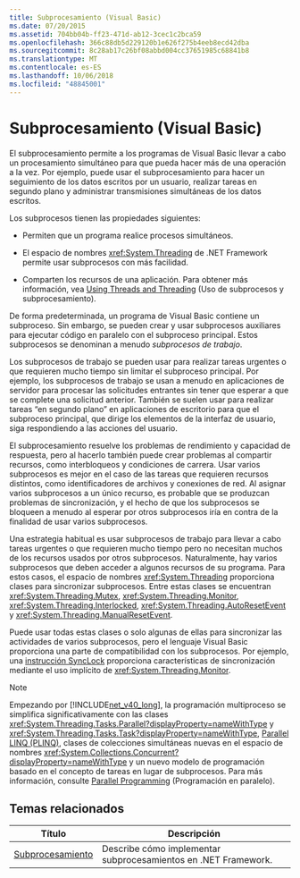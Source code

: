 ```yaml
---
title: Subprocesamiento (Visual Basic)
ms.date: 07/20/2015
ms.assetid: 704bb04b-ff23-471d-ab12-3cec1c2bca59
ms.openlocfilehash: 366c88db5d229120b1e626f275b4eeb8ecd42dba
ms.sourcegitcommit: 8c28ab17c26bf08abbd004cc37651985c68841b8
ms.translationtype: MT
ms.contentlocale: es-ES
ms.lasthandoff: 10/06/2018
ms.locfileid: "48845001"
---
```

# <a name="threading-visual-basic"></a>Subprocesamiento (Visual Basic)
El subprocesamiento permite a los programas de Visual Basic llevar a cabo un procesamiento simultáneo para que pueda hacer más de una operación a la vez. Por ejemplo, puede usar el subprocesamiento para hacer un seguimiento de los datos escritos por un usuario, realizar tareas en segundo plano y administrar transmisiones simultáneas de los datos escritos.  
  
 Los subprocesos tienen las propiedades siguientes:  
  
-   Permiten que un programa realice procesos simultáneos.  
  
-   El espacio de nombres <xref:System.Threading> de .NET Framework permite usar subprocesos con más facilidad.  
  
-   Comparten los recursos de una aplicación. Para obtener más información, vea [Using Threads and Threading](../../../../standard/threading/using-threads-and-threading.md) (Uso de subprocesos y subprocesamiento).  
  
 De forma predeterminada, un programa de Visual Basic contiene un subproceso. Sin embargo, se pueden crear y usar subprocesos auxiliares para ejecutar código en paralelo con el subproceso principal. Estos subprocesos se denominan a menudo *subprocesos de trabajo*.  
  
 Los subprocesos de trabajo se pueden usar para realizar tareas urgentes o que requieren mucho tiempo sin limitar el subproceso principal. Por ejemplo, los subprocesos de trabajo se usan a menudo en aplicaciones de servidor para procesar las solicitudes entrantes sin tener que esperar a que se complete una solicitud anterior. También se suelen usar para realizar tareas “en segundo plano” en aplicaciones de escritorio para que el subproceso principal, que dirige los elementos de la interfaz de usuario, siga respondiendo a las acciones del usuario.  
  
 El subprocesamiento resuelve los problemas de rendimiento y capacidad de respuesta, pero al hacerlo también puede crear problemas al compartir recursos, como interbloqueos y condiciones de carrera. Usar varios subprocesos es mejor en el caso de las tareas que requieren recursos distintos, como identificadores de archivos y conexiones de red. Al asignar varios subprocesos a un único recurso, es probable que se produzcan problemas de sincronización, y el hecho de que los subprocesos se bloqueen a menudo al esperar por otros subprocesos iría en contra de la finalidad de usar varios subprocesos.  
  
 Una estrategia habitual es usar subprocesos de trabajo para llevar a cabo tareas urgentes o que requieren mucho tiempo pero no necesitan muchos de los recursos usados por otros subprocesos. Naturalmente, hay varios subprocesos que deben acceder a algunos recursos de su programa. Para estos casos, el espacio de nombres <xref:System.Threading> proporciona clases para sincronizar subprocesos. Entre estas clases se encuentran <xref:System.Threading.Mutex>, <xref:System.Threading.Monitor>, <xref:System.Threading.Interlocked>, <xref:System.Threading.AutoResetEvent> y <xref:System.Threading.ManualResetEvent>.  
  
 Puede usar todas estas clases o solo algunas de ellas para sincronizar las actividades de varios subprocesos, pero el lenguaje Visual Basic proporciona una parte de compatibilidad con los subprocesos. Por ejemplo, una [instrucción SyncLock](../../../../visual-basic/language-reference/statements/synclock-statement.md) proporciona características de sincronización mediante el uso implícito de <xref:System.Threading.Monitor>.  
  
> [!NOTE]
>  Empezando por [!INCLUDE[net_v40_long](~/includes/net-v40-long-md.md)], la programación multiproceso se simplifica significativamente con las clases <xref:System.Threading.Tasks.Parallel?displayProperty=nameWithType> y <xref:System.Threading.Tasks.Task?displayProperty=nameWithType>, [Parallel LINQ (PLINQ)](../../../../standard/parallel-programming/parallel-linq-plinq.md), clases de colecciones simultáneas nuevas en el espacio de nombres <xref:System.Collections.Concurrent?displayProperty=nameWithType> y un nuevo modelo de programación basado en el concepto de tareas en lugar de subprocesos. Para más información, consulte [Parallel Programming](../../../../standard/parallel-programming/index.md) (Programación en paralelo).  
  
## <a name="related-topics"></a>Temas relacionados  
  
|Título|Descripción|  
|-----------|-----------------|  
|[Subprocesamiento](../../../../standard/threading/index.md)|Describe cómo implementar subprocesamientos en .NET Framework.|
